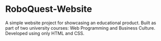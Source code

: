 # RoboQuest-Website
A simple website project for showcasing an educational product. Built as part of two university courses: Web Programming and Business Culture. Developed using only HTML and CSS.
